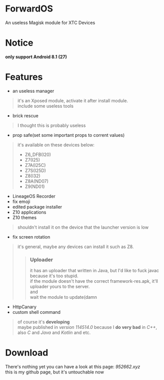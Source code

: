 # ForwardOS
An useless Magisk module for XTC Devices
# Notice
**only support Android 8.1 (27)**
# Features
- an useless manager
> it's an Xposed module, activate it after install module.<br>
> include some useless tools
- brick rescue
> I thought this is probably useless
- prop safe(set some important props to corrent values)
> it's available on these devices below:
> - Z6_DFB(I20)
> - Z7(I25)
> - Z7A(I25C)
> - Z7S(I25D)
> - Z8(I32)
> - Z8A(ND07)
> - Z9(ND01)
- LineageOS Recorder
- fix emoji
- edited package installer
- Z10 applications
- Z10 themes
> shouldn't install it on the device that the launcher version is low
- fix screen rotation
> it's general, maybe any devices can install it such as Z8.
>> ### Uploader
>> it has an uploader that written in Java, but I'd like to fuck javac because it's too stupid.<br>
>> if the module doesn't have the correct framework-res.apk, it'll uploader yours to the server.<br>
>> and<br>
>> wait the module to update(damn
- HttpCanary
- custom shell command
> of course it's **developing**<br>
> maybe published in *version 114514.0* because I **do very bad** in *C++*, also *C* and *Java* and *Kotlin* and etc.
# Download
There's nothing yet
you can have a look at this page: *952662.xyz*<br>
this is my github page, but it's untouchable now
